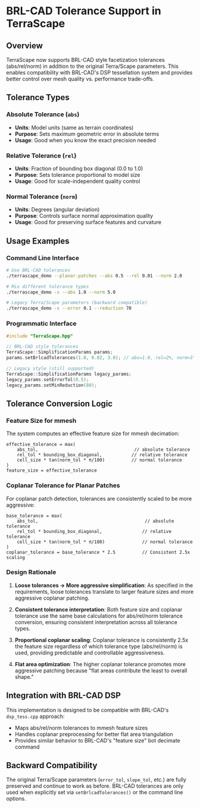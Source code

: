 # BRL-CAD Tolerance Support in TerraScape

## Overview

TerraScape now supports BRL-CAD style facetization tolerances (abs/rel/norm) in addition to the original Terra/Scape parameters. This enables compatibility with BRL-CAD's DSP tessellation system and provides better control over mesh quality vs. performance trade-offs.

## Tolerance Types

### Absolute Tolerance (`abs`)
- **Units**: Model units (same as terrain coordinates)
- **Purpose**: Sets maximum geometric error in absolute terms
- **Usage**: Good when you know the exact precision needed

### Relative Tolerance (`rel`) 
- **Units**: Fraction of bounding box diagonal (0.0 to 1.0)
- **Purpose**: Sets tolerance proportional to model size
- **Usage**: Good for scale-independent quality control

### Normal Tolerance (`norm`)
- **Units**: Degrees (angular deviation)  
- **Purpose**: Controls surface normal approximation quality
- **Usage**: Good for preserving surface features and curvature

## Usage Examples

### Command Line Interface

```bash
# Use BRL-CAD tolerances
./terrascape_demo --planar-patches --abs 0.5 --rel 0.01 --norm 2.0

# Mix different tolerance types
./terrascape_demo -s --abs 1.0 --norm 5.0

# Legacy Terra/Scape parameters (backward compatible)
./terrascape_demo -s --error 0.1 --reduction 70
```

### Programmatic Interface

```cpp
#include "TerraScape.hpp"

// BRL-CAD style tolerances
TerraScape::SimplificationParams params;
params.setBrlcadTolerances(1.0, 0.02, 3.0); // abs=1.0, rel=2%, norm=3°

// Legacy style (still supported)
TerraScape::SimplificationParams legacy_params;
legacy_params.setErrorTol(0.5);
legacy_params.setMinReduction(80);
```

## Tolerance Conversion Logic

### Feature Size for mmesh
The system computes an effective feature size for mmesh decimation:

```
effective_tolerance = max(
    abs_tol,                                    // absolute tolerance
    rel_tol * bounding_box_diagonal,           // relative tolerance 
    cell_size * tan(norm_tol * π/180)          // normal tolerance
)
feature_size = effective_tolerance
```

### Coplanar Tolerance for Planar Patches
For coplanar patch detection, tolerances are consistently scaled to be more aggressive:

```
base_tolerance = max(
    abs_tol,                                        // absolute tolerance
    rel_tol * bounding_box_diagonal,               // relative tolerance 
    cell_size * tan(norm_tol * π/180)              // normal tolerance
)
coplanar_tolerance = base_tolerance * 2.5          // Consistent 2.5x scaling
```

### Design Rationale

1. **Loose tolerances → More aggressive simplification**: As specified in the requirements, loose tolerances translate to larger feature sizes and more aggressive coplanar patching.

2. **Consistent tolerance interpretation**: Both feature size and coplanar tolerance use the same base calculations for abs/rel/norm tolerance conversion, ensuring consistent interpretation across all tolerance types.

3. **Proportional coplanar scaling**: Coplanar tolerance is consistently 2.5x the feature size regardless of which tolerance type (abs/rel/norm) is used, providing predictable and controllable aggressiveness.

4. **Flat area optimization**: The higher coplanar tolerance promotes more aggressive patching because "flat areas contribute the least to overall shape."

## Integration with BRL-CAD DSP

This implementation is designed to be compatible with BRL-CAD's `dsp_tess.cpp` approach:

- Maps abs/rel/norm tolerances to mmesh feature sizes
- Handles coplanar preprocessing for better flat area triangulation  
- Provides similar behavior to BRL-CAD's "feature size" bot decimate command

## Backward Compatibility

The original Terra/Scape parameters (`error_tol`, `slope_tol`, etc.) are fully preserved and continue to work as before. BRL-CAD tolerances are only used when explicitly set via `setBrlcadTolerances()` or the command line options.